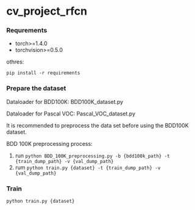 # cv_project_rfcn
### Requrements
* torch>=1.4.0
* torchvision>=0.5.0

othres:

`pip install -r requirements`
### Prepare the dataset

Dataloader for BDD100K: BDD100K_dataset.py

Dataloader for Pascal VOC: Pascal_VOC_dataset.py

It is recommended to preprocess the data set before using the BDD100K dataset. 

BDD 100K preprocessing process:
1. run `python BDD_100K_preprocessing.py -b {bdd100k_path} -t {train_dump_path} -v {val_dump_path}`
2. rum `python train.py {dataset} -t {train_dump_path} -v {val_dump_path}`

### Train
`python train.py {dataset}`
